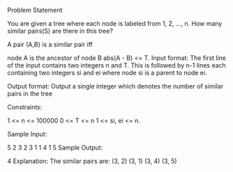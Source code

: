 Problem Statement

You are given a tree where each node is labeled from 1, 2, ..., n. How many similar pairs(S) are there in this tree?

A pair (A,B) is a similar pair iff

node A is the ancestor of node B
abs(A - B) <= T.
Input format: 
The first line of the input contains two integers n and T. This is followed by n-1 lines each containing two integers si and ei where node si is a parent to node ei.

Output format: 
Output a single integer which denotes the number of similar pairs in the tree

Constraints:

1 <= n <= 100000 
0 <= T <= n 
1 <= si, ei <= n.

Sample Input:

5 2
3 2
3 1
1 4
1 5
Sample Output:

4
Explanation: 
The similar pairs are: (3, 2) (3, 1) (3, 4) (3, 5)